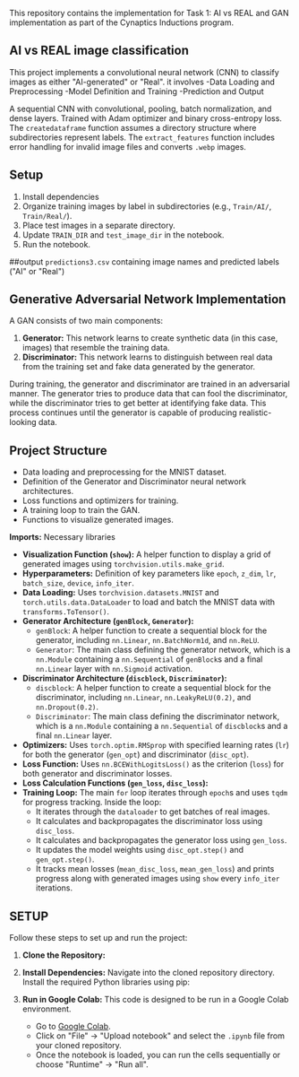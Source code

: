 This repository contains the implementation for Task 1: AI vs REAL and GAN implementation as part of the Cynaptics Inductions program.  
## AI vs REAL image classification
This project implements a convolutional neural network (CNN) to classify images as either "AI-generated" or "Real".
it involves 
-Data Loading and Preprocessing
-Model Definition and Training
-Prediction and Output

A sequential CNN with convolutional, pooling, batch normalization, and dense layers. Trained with Adam optimizer and binary cross-entropy loss.
The `createdataframe` function assumes a directory structure where subdirectories represent labels.
The `extract_features` function includes error handling for invalid image files and converts `.webp` images.

## Setup

1.  Install dependencies
2.  Organize training images by label in subdirectories (e.g., `Train/AI/`, `Train/Real/`).
3.  Place test images in a separate directory.
4.  Update `TRAIN_DIR` and `test_image_dir` in the notebook.
5.  Run the notebook.

##output 
`predictions3.csv` containing image names and predicted labels ("AI" or "Real")

## Generative Adversarial Network Implementation
A GAN consists of two main components:

1.  **Generator:** This network learns to create synthetic data (in this case, images) that resemble the training data.
2.  **Discriminator:** This network learns to distinguish between real data from the training set and fake data generated by the generator.

During training, the generator and discriminator are trained in an adversarial manner. The generator tries to produce data that can fool the discriminator, while the discriminator tries to get better at identifying fake data. This process continues until the generator is capable of producing realistic-looking data.

## Project Structure

*   Data loading and preprocessing for the MNIST dataset.
*   Definition of the Generator and Discriminator neural network architectures.
*   Loss functions and optimizers for training.
*   A training loop to train the GAN.
*   Functions to visualize generated images.


 **Imports:** Necessary libraries
*   **Visualization Function (`show`):** A helper function to display a grid of generated images using `torchvision.utils.make_grid`.
*   **Hyperparameters:** Definition of key parameters like `epoch`, `z_dim`, `lr`, `batch_size`, `device`, `info_iter`.
*   **Data Loading:** Uses `torchvision.datasets.MNIST` and `torch.utils.data.DataLoader` to load and batch the MNIST data with `transforms.ToTensor()`.
*   **Generator Architecture (`genBlock`, `Generator`):**
    *   `genBlock`: A helper function to create a sequential block for the generator, including `nn.Linear`, `nn.BatchNorm1d`, and `nn.ReLU`.
    *   `Generator`: The main class defining the generator network, which is a `nn.Module` containing a `nn.Sequential` of `genBlock`s and a final `nn.Linear` layer with `nn.Sigmoid` activation.
*   **Discriminator Architecture (`discblock`, `Discriminator`):**
    *   `discblock`: A helper function to create a sequential block for the discriminator, including `nn.Linear`, `nn.LeakyReLU(0.2)`, and `nn.Dropout(0.2)`.
    *   `Discriminator`: The main class defining the discriminator network, which is a `nn.Module` containing a `nn.Sequential` of `discblock`s and a final `nn.Linear` layer.
*   **Optimizers:** Uses `torch.optim.RMSprop` with specified learning rates (`lr`) for both the generator (`gen_opt`) and discriminator (`disc_opt`).
*   **Loss Function:** Uses `nn.BCEWithLogitsLoss()` as the criterion (`loss`) for both generator and discriminator losses.
*   **Loss Calculation Functions (`gen_loss`, `disc_loss`):**
*   **Training Loop:** The main `for` loop iterates through `epoch`s and uses `tqdm` for progress tracking. Inside the loop:
    *   It iterates through the `dataloader` to get batches of real images.
    *   It calculates and backpropagates the discriminator loss using `disc_loss`.
    *   It calculates and backpropagates the generator loss using `gen_loss`.
    *   It updates the model weights using `disc_opt.step()` and `gen_opt.step()`.
    *   It tracks mean losses (`mean_disc_loss`, `mean_gen_loss`) and prints progress along with generated images using `show` every `info_iter` iterations.

## SETUP 
Follow these steps to set up and run the project:

1.  **Clone the Repository:**
2.  **Install Dependencies:**
    Navigate into the cloned repository directory. Install the required Python libraries using pip:

3.  **Run in Google Colab:**
    This code is designed to be run in a Google Colab environment.
    *   Go to [Google Colab](https://colab.research.google.com/).
    *   Click on "File" -> "Upload notebook" and select the `.ipynb` file from your cloned repository.
    *   Once the notebook is loaded, you can run the cells sequentially or choose "Runtime" -> "Run all".


